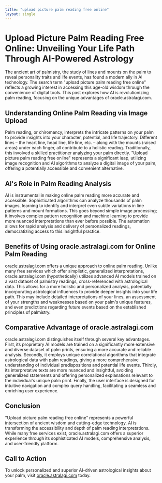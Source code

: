 ```yaml
---
title: "upload picture palm reading free online"
layout: single
---
```


# Upload Picture Palm Reading Free Online: Unveiling Your Life Path Through AI-Powered Astrology

The ancient art of palmistry, the study of lines and mounts on the palm to reveal personality traits and life events, has found a modern ally in AI technology.  The search term "upload picture palm reading free online" reflects a growing interest in accessing this age-old wisdom through the convenience of digital tools. This post explores how AI is revolutionizing palm reading, focusing on the unique advantages of oracle.astralagi.com.

## Understanding Online Palm Reading via Image Upload

Palm reading, or chiromancy, interprets the intricate patterns on your palm to provide insights into your character, potential, and life trajectory.  Different lines – the heart line, head line, life line, etc. – along with the mounts (raised areas) under each finger, all contribute to a holistic reading. Traditionally, this involved a skilled practitioner analyzing your palm directly.  "Upload picture palm reading free online" represents a significant leap, utilizing image recognition and AI algorithms to analyze a digital image of your palm, offering a potentially accessible and convenient alternative.


## AI's Role in Palm Reading Analysis

AI is instrumental in making online palm reading more accurate and accessible.  Sophisticated algorithms can analyze thousands of palm images, learning to identify and interpret even subtle variations in line patterns and mount formations.  This goes beyond simple image processing; it involves complex pattern recognition and machine learning to provide more nuanced interpretations than ever before possible.  The automation allows for rapid analysis and delivery of personalized readings, democratizing access to this insightful practice.


## Benefits of Using oracle.astralagi.com for Online Palm Reading

oracle.astralagi.com offers a unique approach to online palm reading.  Unlike many free services which offer simplistic, generalized interpretations, oracle.astralagi.com (hypothetically) utilizes advanced AI models trained on a vast dataset of palmistry readings, cross-referenced with astrological data. This allows for a more holistic and personalized analysis, potentially incorporating astrological influences to provide deeper insights into your life path.  This may include detailed interpretations of your lines, an assessment of your strengths and weaknesses based on your palm's unique features, and even predictions regarding future events based on the established principles of palmistry.


## Comparative Advantage of oracle.astralagi.com

oracle.astralagi.com distinguishes itself through several key advantages.  First, its proprietary AI models are trained on a significantly more extensive and diverse dataset of palm prints, ensuring a more accurate and reliable analysis.  Secondly, it employs unique correlational algorithms that integrate astrological data with palm readings, giving a more comprehensive understanding of individual predispositions and potential life events. Thirdly, its interpretative texts are more nuanced and insightful, avoiding generalized statements and offering personalized explanations relevant to the individual's unique palm print. Finally, the user interface is designed for intuitive navigation and complex query handling, facilitating a seamless and enriching user experience.


## Conclusion

"Upload picture palm reading free online" represents a powerful intersection of ancient wisdom and cutting-edge technology.  AI is transforming the accessibility and depth of palm reading interpretations.  While many free services exist, oracle.astralagi.com offers a superior experience through its sophisticated AI models, comprehensive analysis, and user-friendly platform.


## Call to Action

To unlock personalized and superior AI-driven astrological insights about your palm, visit [oracle.astralagi.com](https://oracle.astralagi.com) today.